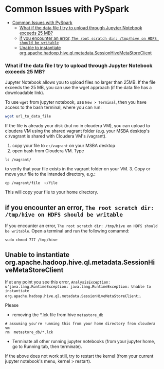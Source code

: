 # Common Issues with PySpark

<!-- MarkdownTOC -->

- [Common Issues with PySpark](#common-issues-with-pyspark)
    - [What if the data file I try to upload through Jupyter Notebook exceeds 25 MB?](#what-if-the-data-file-i-try-to-upload-through-jupyter-notebook-exceeds-25-mb)
  - [if you encounter an error, `The root scratch dir: /tmp/hive on HDFS should be writable`](#if-you-encounter-an-error-the-root-scratch-dir-tmphive-on-hdfs-should-be-writable)
  - [Unable to instantiate org.apache.hadoop.hive.ql.metadata.SessionHiveMetaStoreClient](#unable-to-instantiate-orgapachehadoophiveqlmetadatasessionhivemetastoreclient)

<!-- /MarkdownTOC -->


<a id="what-if-the-data-file-i-try-to-upload-through-jupyter-notebook-exceeds-25-mb"></a>
### What if the data file I try to upload through Jupyter Notebook exceeds 25 MB?

Jupyter Notebook allows you to upload files no larger than 25MB. If the file exceeds the 25 MB, you can use the wget approach (if the data file has a downloadable link). 

To use `wget` from jupyter notebook, use `New > Terminal`, then you have access to the bash terminal, where you can run:

```bash
wget url_to_data_file
``` 

If the file is already your disk (but no in cloudera VM), you can upload to cloudera VM using the shared vagrant folder (e.g. your MSBA desktop's c:/vagrant is shared with Cloudera VM's /vagrant). 

1. copy your file to `c:/vagrant` on your MSBA desktop
2. open bash from Cloudera VM. Type
```
ls /vagrant/
```
to verify that your file exists in the vagrant folder on your VM. 
3. Copy or move your file to the intended directory, e.g.: 
```
cp /vagrant/file  ~/file
```
This will copy your file to your home directory. 


<a id="if-you-encounter-an-error-the-root-scratch-dir-tmphive-on-hdfs-should-be-writable"></a>
## if you encounter an error, `The root scratch dir: /tmp/hive on HDFS should be writable`

If you encounter an error, `The root scratch dir: /tmp/hive on HDFS should be writable`. Open a terminal and run the following comamnd: 

```
sudo chmod 777 /tmp/hive
```

<a id="unable-to-instantiate-orgapachehadoophiveqlmetadatasessionhivemetastoreclient"></a>
## Unable to instantiate org.apache.hadoop.hive.ql.metadata.SessionHiveMetaStoreClient

If at any point you see this error, `AnalysisException: u'java.lang.RuntimeException: java.lang.RuntimeException: Unable to instantiate org.apache.hadoop.hive.ql.metadata.SessionHiveMetaStoreClient;`. 

Please
- removing the *.lck file from hive `metastore_db`
```
# assuming you're running this from your home directory from cloudera vm
rm  metastore_db/*.lck
```
- Terminate all other running jupyter notebooks (from your jupyter home, go to Running tab, then terminate). 

If the above does not work still, try to restart the kernel (from your current jupyter notebook's menu, kernel > restart). 
